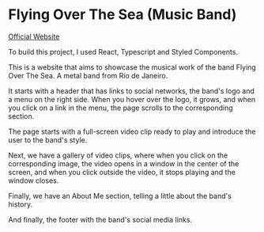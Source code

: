 # Flying Over The Sea (Music Band)
[Official Website](https://fots.com.br)


To build this project, I used React, Typescript and Styled Components.

This is a website that aims to showcase the musical work of the band Flying Over The Sea. A metal band from Rio de Janeiro.

It starts with a header that has links to social networks, the band's logo and a menu on the right side. When you hover over the logo, it grows, and when you click on a link in the menu, the page scrolls to the corresponding section.

The page starts with a full-screen video clip ready to play and introduce the user to the band's style.

Next, we have a gallery of video clips, where when you click on the corresponding image, the video opens in a window in the center of the screen, and when you click outside the video, it stops playing and the window closes.

Finally, we have an About Me section, telling a little about the band's history.

And finally, the footer with the band's social media links.
